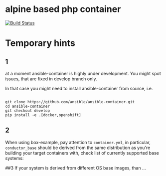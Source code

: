 # alpine based php container

[![Build Status](https://travis-ci.org/softasap/sa-php-container.svg?branch=master)](https://travis-ci.org/softasap/sa-php-container)



# Temporary hints


## 1

at a moment ansible-container is highly under development. You might spot issues, that are fixed in develop branch only.

In that case you might need to install ansible-container from source, i.e.

```shell

git clone https://github.com/ansible/ansible-container.git
cd ansible-container
git checkout develop
pip install -e .[docker,openshift]
```

## 2
When using box-example, pay attention to `container.yml`, in particular, `conductor_base` should be derived
from the same distribution as you're building your target containers with, check list of currently supported base systems:


##3
  If your system is derived from different OS base images, than ...
